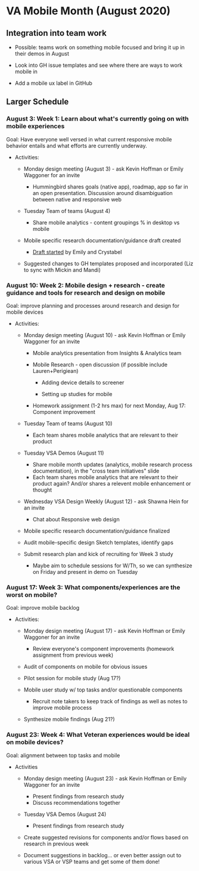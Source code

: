 VA Mobile Month (August 2020)
=============================


Integration into team work
--------------------------

-   Possible: teams work on something mobile focused and bring it up in their demos in August

-   Look into GH issue templates and see where there are ways to work mobile in

-   Add a mobile ux label in GitHub

Larger Schedule
---------------

### August 3: Week 1: Learn about what's currently going on with mobile experiences

Goal: Have everyone well versed in what current responsive mobile behavior entails and what efforts are currently underway.

* Activities: 

   * Monday design meeting (August 3) - ask Kevin Hoffman or Emily Waggoner for an invite

      * Hummingbird shares goals (native app), roadmap, app so far in an open presentation. Discussion around disambiguation between native and responsive web

   * Tuesday Team of teams (August 4)

      * Share mobile analytics - content groupings % in desktop vs mobile

   * Mobile specific research documentation/guidance draft created

      * [Draft started](https://docs.google.com/document/d/1aEO3fCrUiqrkQSC_uO4szDnabFRJHeLl79d6aP5WfWo/edit) by Emily and Crystabel

   * Suggested changes to GH templates proposed and incorporated (Liz to sync with Mickin and Mandi)

### August 10: Week 2: Mobile design + research - create guidance and tools for research and design on mobile

Goal: improve planning and processes around research and design for mobile devices

* Activities:

   * Monday design meeting (August 10) - ask Kevin Hoffman or Emily Waggoner for an invite
      * Mobile analytics presentation from Insights & Analytics team
      * Mobile Research - open discussion (if possible include Lauren+Perigiean)
        
         * Adding device details to screener

         * Setting up studies for mobile

      * Homework assignment (1-2 hrs max) for next Monday, Aug 17: Component improvement

   * Tuesday Team of teams (August 10)
      * Each team shares mobile analytics that are relevant to their product 
      
   * Tuesday VSA Demos (August 11)

      * Share mobile month updates (analytics, mobile research process documentation), in the "cross team initiatives" slide
      * Each team shares mobile analytics that are relevant to their product again? And/or shares a relevent mobile enhancement or thought 

   * Wednesday VSA Design Weekly (August 12) - ask Shawna Hein for an invite
      * Chat about Responsive web design 
      
   * Mobile specific research documentation/guidance finalized

   * Audit mobile-specific design Sketch templates, identify gaps 

   * Submit research plan and kick of recruiting for Week 3 study

      * Maybe aim to schedule sessions for W/Th, so we can synthesize on Friday and present in demo on Tuesday

### August 17: Week 3: What components/experiences are the worst on mobile? 

Goal: improve mobile backlog

* Activities: 

   * Monday design meeting (August 17) - ask Kevin Hoffman or Emily Waggoner for an invite

      * Review everyone's component improvements (homework assignment from previous week)

   * Audit of components on mobile for obvious issues

   * Pilot session for mobile study (Aug 17?)

   * Mobile user study w/ top tasks and/or questionable components
 
      * Recruit note takers to keep track of findings as well as notes to improve mobile process

   * Synthesize mobile findings (Aug 21?)

### August 23: Week 4: What Veteran experiences would be ideal on mobile devices? 

Goal: alignment between top tasks and mobile

* Activities

   * Monday design meeting (August 23) - ask Kevin Hoffman or Emily Waggoner for an invite

      * Present findings from research study
      * Discuss recommendations together

   * Tuesday VSA Demos (August 24)

      * Present findings from research study

   * Create suggested revisions for components and/or flows based on research in previous week

   * Document suggestions in backlog... or even better assign out to various VSA or VSP teams and get some of them done!
